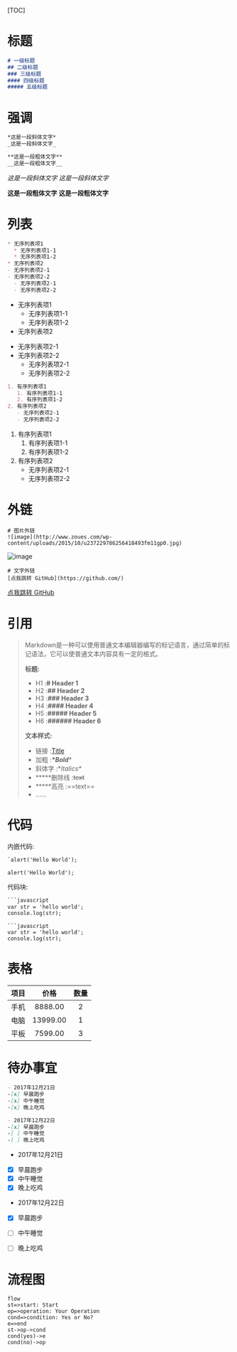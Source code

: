 [TOC]

# 标题

```markdown
# 一级标题
## 二级标题
### 三级标题
#### 四级标题
##### 五级标题
```



# 强调

```markdown
*这是一段斜体文字*
_这是一段斜体文字_

**这是一段粗体文字**
__这是一段粗体文字__
```


*这是一段斜体文字*
_这是一段斜体文字_

**这是一段粗体文字**
__这是一段粗体文字__



# 列表

```markdown
* 无序列表项1
  * 无序列表项1-1
  * 无序列表项1-2
* 无序列表项2
- 无序列表项2-1
- 无序列表项2-2
  - 无序列表项2-1
  - 无序列表项2-2
```

* 无序列表项1
  * 无序列表项1-1
  * 无序列表项1-2
* 无序列表项2
- 无序列表项2-1
- 无序列表项2-2
  - 无序列表项2-1
  - 无序列表项2-2

```markdown
1. 有序列表项1
   1. 有序列表项1-1
   2. 有序列表项1-2
2. 有序列表项2
   - 无序列表项2-1
   - 无序列表项2-2
```

1. 有序列表项1
   1. 有序列表项1-1
   2. 有序列表项1-2
2. 有序列表项2
   - 无序列表项2-1
   - 无序列表项2-2



# 外链

```markdow
# 图片外链
![image](http://www.zoues.com/wp-content/uploads/2015/10/u237229786256418493fm11gp0.jpg)
```
![image](http://www.zoues.com/wp-content/uploads/2015/10/u237229786256418493fm11gp0.jpg)
```markdow
# 文字外链
[点我跳转 GitHub](https://github.com/)
```
[点我跳转 GitHub](https://github.com/)



# 引用

> ​	Markdown是一种可以使用普通文本编辑器编写的标记语言，通过简单的标记语法，它可以使普通文本内容具有一定的格式。
>
> **标题:**
>
> - H1 :**# Header 1**
> - H2 :**## Header 2**
> - H3 :**### Header 3**
> - H4 :**#### Header 4**
> - H5 :**##### Header 5**
> - H6 :**###### Header 6**
>
> **文本样式:**
>
> - 链接 :[Title](URL)
> - 加粗 :***\*Bold****
> - 斜体字 :**Italics\**
> - *****删除线 :~~text~~
> - *****高亮 :==text==
> - …...



# 代码

内嵌代码:

```markdown
`alert('Hello World');
```
  `alert('Hello World');`

代码块:
```markdown
​```javascript
var str = 'hello world';
console.log(str);
```
```
​```javascript
var str = 'hello world';
console.log(str);
```



# 表格

| 项目 |   价格   | 数量 |
| :--: | :------: | :--: |
| 手机 | 8888.00  |  2   |
| 电脑 | 13999.00 |  1   |
| 平板 | 7599.00  |  3   |



# 待办事宜

```markdown
- 2017年12月21日
-[x] 早晨跑步
-[x] 中午睡觉
-[x] 晚上吃鸡

- 2017年12月22日
-[x] 早晨跑步
-[ ] 中午睡觉
-[ ] 晚上吃鸡
```

- 2017年12月21日

-[x] 早晨跑步
-[x] 中午睡觉
-[x] 晚上吃鸡

- 2017年12月22日

-[x] 早晨跑步
-[ ] 中午睡觉
-[ ] 晚上吃鸡




# 流程图

```flow
flow
st=>start: Start
op=>operation: Your Operation
cond=>condition: Yes or No?
e=>end
st->op->cond
cond(yes)->e
cond(no)->op
```

